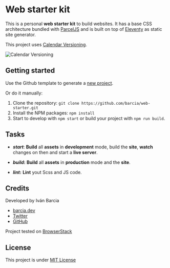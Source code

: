 # Web starter kit
This is a personal **web starter kit** to build websites. It has a base CSS architecture bundled with [ParcelJS][parcel] and is built on top of [Eleventy][eleventy] as static site generator.

This project uses [Calendar Versioning](http://calver.org).

![Calendar Versioning](https://img.shields.io/badge/CALVER-YY.MM.MICRO-22bfda)

## Getting started
Use the Github template to generate a [new project](https://github.com/barcia/web-starter/generate).

Or do it manually:
1. Clone the repository: `git clone https://github.com/barcia/web-starter.git`
2. Install the NPM packages: `npm install`
3. Start to develop with `npm start` or build your project with `npm run build`.

## Tasks
* ***start***: **Build** all **assets** in **development** mode, build the **site**, **watch** changes on then and start a **live server**.

* ***build*:** **Build** all **assets** in **production** mode and the **site**.

* ***lint*:** **Lint** yout Scss and JS code.


## Credits
Developed by Iván Barcia
* [barcia.dev](https://barcia.dev)
* [Twitter](http://www.twitter.com/bartzia)
* [GitHub](http://www.github.com/barcia)

Project tested on [BrowserStack](https://www.browserstack.com/)



## License
This project is under [MIT License](https://github.com/barcia/web-starter/blob/master/LICENSE)


[eleventy]: https://www.11ty.dev/
[parcel]: https://parceljs.org
